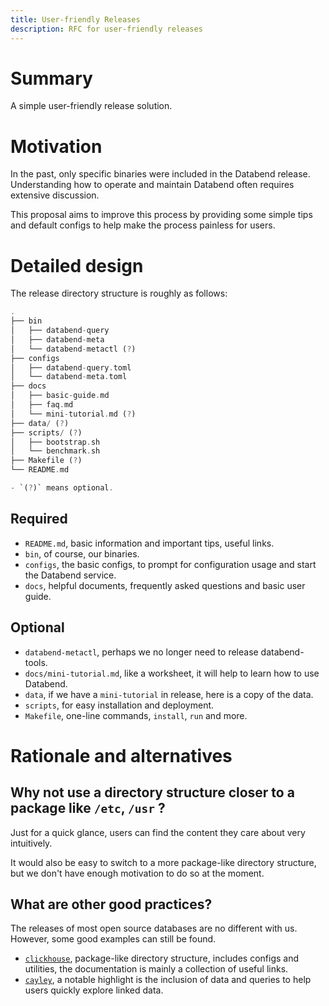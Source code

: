 ```yaml
---
title: User-friendly Releases
description: RFC for user-friendly releases
---
```


# Summary

A simple user-friendly release solution.

# Motivation

In the past, only specific binaries were included in the Databend release. Understanding how to operate and maintain Databend often requires extensive discussion.

This proposal aims to improve this process by providing some simple tips and default configs to help make the process painless for users.

# Detailed design

The release directory structure is roughly as follows:

```rust
.
├── bin
│   ├── databend-query
│   ├── databend-meta
│   └── databend-metactl (?)
├── configs
│   ├── databend-query.toml
│   └── databend-meta.toml
├── docs 
│   ├── basic-guide.md
│   ├── faq.md
│   └── mini-tutorial.md (?)
├── data/ (?)
├── scripts/ (?)
│   ├── bootstrap.sh
│   └── benchmark.sh
├── Makefile (?)
└── README.md

- `(?)` means optional.
```

## Required

- `README.md`, basic information and important tips, useful links.
- `bin`, of course, our binaries.
- `configs`, the basic configs, to prompt for configuration usage and start the Databend service.
- `docs`, helpful documents, frequently asked questions and basic user guide.

## Optional

- `databend-metactl`, perhaps we no longer need to release databend-tools.
- `docs/mini-tutorial.md`, like a worksheet, it will help to learn how to use Databend.
- `data`, if we have a `mini-tutorial` in release, here is a copy of the data.
- `scripts`, for easy installation and deployment.
- `Makefile`, one-line commands, `install`, `run` and more.

# Rationale and alternatives

## Why not use a directory structure closer to a package like `/etc`, `/usr` ?

Just for a quick glance, users can find the content they care about very intuitively.

It would also be easy to switch to a more package-like directory structure, but we don't have enough motivation to do so at the moment.

## What are other good practices?

The releases of most open source databases are no different with us. However, some good examples can still be found.

- [`clickhouse`](https://github.com/ClickHouse/ClickHouse/releases), package-like directory structure, includes configs and utilities, the documentation is mainly a collection of useful links.
- [`cayley`](https://github.com/cayleygraph/cayley/releases/), a notable highlight is the inclusion of data and queries to help users quickly explore linked data.
